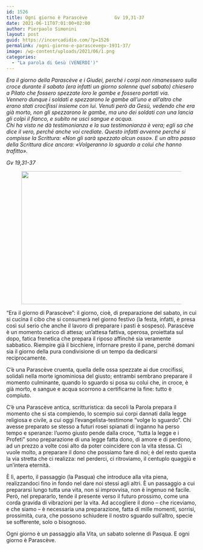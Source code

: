 ```yaml
---
id: 1526
title: Ogni giorno è Parascève			Gv 19,31-37
date: 2021-06-11T07:01:00+02:00
author: Pierpaolo Simonini
layout: post
guid: https://incercadidio.com/?p=1526
permalink: /ogni-giorno-e-parascevegv-1931-37/
image: /wp-content/uploads/2021/06/1.png
categories:
  - "La parola di Gesù (VENERDI')"
---
```

_Era il giorno della Parascève e i Giudei, perché i corpi non rimanessero sulla croce durante il sabato (era infatti un giorno solenne quel sabato) chiesero a Pilato che fossero spezzate loro le gambe e fossero portati via.  
Vennero dunque i soldati e spezzarono le gambe all&#8217;uno e all&#8217;altro che erano stati crocifissi insieme con lui. Venuti però da Gesù, vedendo che era già morto, non gli spezzarono le gambe, ma uno dei soldati con una lancia gli colpì il fianco, e subito ne uscì sangue e acqua.  
Chi ha visto ne dà testimonianza e la sua testimonianza è vera; egli sa che dice il vero, perché anche voi crediate. Questo infatti avvenne perché si compisse la Scrittura: «Non gli sarà spezzato alcun osso». E un altro passo della Scrittura dice ancora: «Volgeranno lo sguardo a colui che hanno trafitto»._

<p class="has-text-align-right">
  <em>Gv 19,31-37</em>
</p>

<div class="wp-block-image">
  <figure class="aligncenter size-large is-resized"><img src="https://incercadidio.com/wp-content/uploads/2021/06/2.png" alt="" class="wp-image-1528" width="564" height="351" srcset="https://incercadidio.com/wp-content/uploads/2021/06/2.png 445w, https://incercadidio.com/wp-content/uploads/2021/06/2-300x187.png 300w" sizes="(max-width: 564px) 100vw, 564px" /></figure>
</div>

“Era il giorno di Parascève”: il giorno, cioè, di preparazione del sabato, in cui si cucina il cibo che si consumerà nel giorno festivo (la festa, infatti, è presa così sul serio che anche il lavoro di preparare i pasti è sospeso). Parascève è un momento carico di attesa; un’attesa fattiva, operosa, proiettata sul dopo, fatica frenetica che prepara il riposo affinché sia veramente sabbatico. Riempire già il bicchiere, infornare presto il pane, perché domani sia il giorno della pura condivisione di un tempo da dedicarsi reciprocamente.

C’è una Parascève cruenta, quella delle ossa spezzate ai due crocifissi, solidali nella morte ignominiosa del giusto; entrambi sembrano preparare il momento culminante, quando lo sguardo si posa su colui che, in croce, è già morto, e sangue e acqua scorrono a certificarne la fine: tutto è compiuto.

C’è una Parascève antica, scritturistica: da secoli la Parola prepara il momento che si sta compiendo, lo scempio sui corpi dannati dalla legge religiosa e civile, a cui oggi l’evangelista-testimone “volge lo sguardo”. Chi avesse preparato se stesso a futuri rosei spianati di inganno ha perso tempo e speranze: l’uomo giusto pende dalla croce, “tutta la legge e i Profeti” sono preparazione di una legge fatta dono, di amore e di perdono, ad un prezzo a volte così alto da poter coincidere con la vita stessa. Ci vuole molto, a preparare il dono che possiamo fare di noi; è del resto questa la via stretta che ci realizza: nel perderci, ci ritroviamo, il centuplo quaggiù e un’intera eternità.

È lì, aperto, il passaggio (la Pasqua) che introduce alla vita piena, realizzandoci fino in fondo nel dare noi stessi agli altri. È un passaggio a cui prepararsi lungo tutta una vita, non si improvvisa, non è ingenuo né facile. Però, nel prepararlo, tende il presente verso il futuro prossimo, come una corda gravida di vibrazioni per la vita. Ad accogliere il dono – che riceviamo, e che siamo – è necessaria una preparazione, fatta di mille momenti, sorrisi, prossimità, cura, che possono schiudere il nostro sguardo sull’altro, specie se sofferente, solo o bisognoso.

Ogni giorno è un passaggio alla Vita, un sabato solenne di Pasqua. E ogni giorno è Parascève.